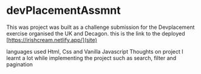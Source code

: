 # devPlacementAssmnt
This was project was built as a challenge submission for the Devplacement exercise organised the UK and Decagon.
this is the link to the deployed [https://irishcream.netlify.app/](site)

languages used
Html, Css and Vanilla Javascript
Thoughts on project
I learnt a lot while implementing the project such as search, filter and pagination 
